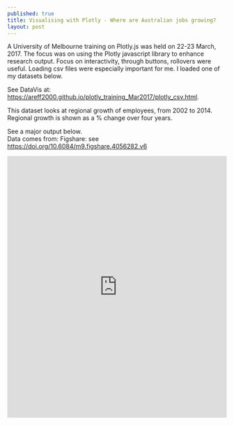 ```yaml
---
published: true
title: Visualising with Plotly - Where are Australian jobs growing?
layout: post
---
```

<p>
A University of Melbourne training on Plotly.js was held on 22-23 March, 2017.
The focus was on using the Plotly javascript library to enhance research output.
Focus on interactivity, through buttons, rollovers were useful.
Loading csv files were especially important for me. I loaded one of my datasets below.</p>

<p>See DataVis at: <a href="https://areff2000.github.io/plotly_training_Mar2017/plotly_csv.html">https://areff2000.github.io/plotly_training_Mar2017/plotly_csv.html</a>.
</p>

<p>This dataset looks at regional growth of employees, from 2002 to 2014.
Regional growth is shown as a % change over four years.</p>

See a major output below.<br>
Data comes from: Figshare: see <a href="https://doi.org/10.6084/m9.figshare.4056282.v6">https://doi.org/10.6084/m9.figshare.4056282.v6</a> 

<iframe width="100%" height="600" frameborder="0" scrolling="no" src="https://areff2000.github.io/plotly_training_Mar2017/plotly_csv.html
"></iframe>
